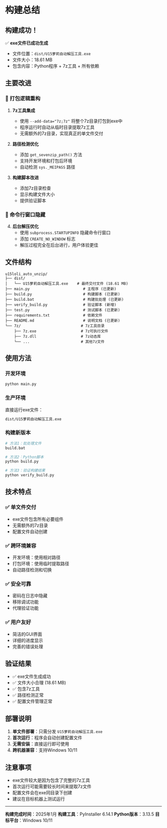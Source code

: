 # 构建总结

## 构建成功！

✅ **exe文件已成功生成**
- 文件位置：`dist/U15萝莉自动解压工具.exe`
- 文件大小：18.61 MB
- 包含内容：Python程序 + 7z工具 + 所有依赖

## 主要改进

### 🔧 打包逻辑重构

1. **7z工具集成**
   - 使用 `--add-data="7z;7z"` 将整个7z目录打包到exe中
   - 程序运行时自动从临时目录提取7z工具
   - 无需额外的7z目录，实现真正的单文件交付

2. **路径检测优化**
   - 添加 `get_sevenzip_path()` 方法
   - 支持开发环境和打包后环境
   - 自动检测 `sys._MEIPASS` 路径

3. **构建脚本改进**
   - 添加7z目录检查
   - 显示构建文件大小
   - 提供验证脚本

### 🚫 命令行窗口隐藏

4. **后台解压优化**
   - 使用 `subprocess.STARTUPINFO` 隐藏命令行窗口
   - 添加 `CREATE_NO_WINDOW` 标志
   - 解压过程完全在后台进行，用户体验更佳

## 文件结构

```
u15loli_auto_unzip/
├── dist/
│   └── U15萝莉自动解压工具.exe    # 最终交付文件 (18.61 MB)
├── main.py                        # 主程序 (已更新)
├── build.py                       # 构建脚本 (已更新)
├── build.bat                      # 构建批处理 (已更新)
├── verify_build.py                # 验证脚本 (新增)
├── test.py                        # 测试脚本 (已更新)
├── requirements.txt               # 依赖文件
├── README.md                      # 说明文档 (已更新)
└── 7z/                           # 7z工具目录
    ├── 7z.exe                    # 7z可执行文件
    ├── 7z.dll                    # 7z动态库
    └── ...                       # 其他7z文件
```

## 使用方法

### 开发环境
```bash
python main.py
```

### 生产环境
直接运行exe文件：
```bash
dist/U15萝莉自动解压工具.exe
```

### 构建新版本
```bash
# 方法1：批处理文件
build.bat

# 方法2：Python脚本
python build.py

# 方法3：验证构建结果
python verify_build.py
```

## 技术特点

### ✅ 单文件交付
- exe文件包含所有必要组件
- 无需额外的7z目录
- 配置文件自动创建

### ✅ 跨环境兼容
- 开发环境：使用相对路径
- 打包环境：使用临时提取路径
- 自动路径检测和切换

### ✅ 安全可靠
- 密码在日志中隐藏
- 移除调试功能
- 代理验证功能

### ✅ 用户友好
- 简洁的GUI界面
- 详细的进度显示
- 完善的错误处理

## 验证结果

- ✅ exe文件生成成功
- ✅ 文件大小合理 (18.61 MB)
- ✅ 包含7z工具
- ✅ 路径检测正常
- ✅ 配置文件管理正常

## 部署说明

1. **单文件部署**：只需分发 `U15萝莉自动解压工具.exe`
2. **首次运行**：程序会自动创建配置文件
3. **无需安装**：直接运行即可使用
4. **跨机器兼容**：支持Windows 10/11

## 注意事项

- exe文件较大是因为包含了完整的7z工具
- 首次运行可能需要较长时间来提取7z文件
- 配置文件会在exe同目录下创建
- 建议在目标机器上测试运行

---

**构建完成时间**：2025年1月
**构建工具**：PyInstaller 6.14.1
**Python版本**：3.13.5
**目标平台**：Windows 10/11 